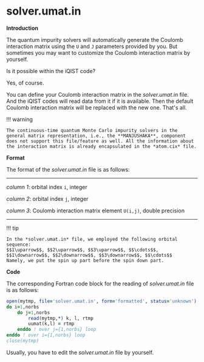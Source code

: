 # solver.umat.in

**Introduction**

The quantum impurity solvers will automatically generate the Coulomb interaction matrix using the ``U`` and ``J`` parameters provided by you. But sometimes you may want to customize the Coulomb interaction matrix by yourself.

Is it possible within the iQIST code?

Yes, of course.

You can define your Coulomb interaction matrix in the *solver.umat.in* file. And the iQIST codes will read data from it if it is available. Then the default Coulomb interaction matrix will be replaced with the new one. That's all.

!!! warning

    The continuous-time quantum Monte Carlo impurity solvers in the general matrix representation, i.e., the **MANJUSHAKA**, component does not support this file/feature as well. All the information about the interaction matrix is already encapsulated in the *atom.cix* file.

**Format**

The format of the *solver.umat.in* file is as follows:

---

*column 1*: orbital index ``i``, integer

*column 2*: orbital index ``j``, integer

*column 3*: Coulomb interaction matrix element ``U(i,j)``, double precision

---

!!! tip

    In the *solver.umat.in* file, we employed the following orbital sequence:
    $$1\uparrow$$, $$2\uparrow$$, $$3\uparrow$$, $$\cdots$$, $$1\downarrow$$, $$2\downarrow$$, $$3\downarrow$$, $$\cdots$$
    Namely, we put the spin up part before the spin down part.

**Code**

The corresponding Fortran code block for the reading of *solver.umat.in* file is as follows:

```fortran
open(mytmp, file='solver.umat.in', form='formatted', status='unknown')
do i=1,norbs
    do j=1,norbs
        read(mytmp,*) k, l, rtmp
        uumat(k,l) = rtmp
    enddo ! over j={1,norbs} loop
enddo ! over i={1,norbs} loop
close(mytmp)
```

Usually, you have to edit the *solver.umat.in* file by yourself.
